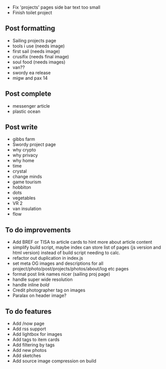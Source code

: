 - Fix 'projects' pages side bar text too small
- Finish toilet project

## Post formatting
- Sailing projects page
- tools i use (needs image)
- first sail (needs image)
- crusifix (needs final image)
- soul food (needs images)
- van??
- swordy ea release
- migw and pax 14

## Post complete
- messenger article
- plastic ocean

## Post write
- gibbs farm
- Swordy project page
- why crypto
- why privacy
- why home
- time
- crystal
- change minds
- game tourism
- hobbiton
- dots
- vegetables
- VR 2
- van insulation
- flow

## To do improvements
- Add BREF or TISA to article cards to hint more about article content
- simplify build script, maybe index can store list of pages (js version and html version) instead of build script needing to calc.
- refactor out duplication in index.js
- set meta OG images and descriptions for all project/photo/post/projects/photos/about/log etc pages
- format post link names nicer (sailing proj page)
- handle super wide resolution
- handle inline *bold*
- Credit photographer tag on images
- Paralax on header image?

## To do features
- Add /now page 
- Add rss support
- Add lightbox for images
- Add tags to item cards
- Add filtering by tags
- Add new photos
- Add sketches
- Add source image compression on build